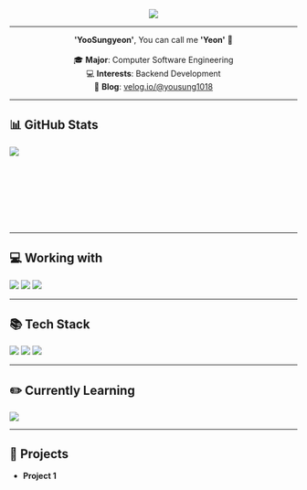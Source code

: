 <!-- 상단 캡슐 배너 -->
<p align="center">
  <img src="https://capsule-render.vercel.app/api?type=venom&height=300&color=699DF9&text=Yeon_💻&fontColor=bAbCbb&rotate=0&textBg=false" />
</p>

---

<p align="center">
  <b>'YooSungyeon'</b>, You can call me <b>'Yeon'</b> 👋<br><br>
  🎓 <b>Major</b>: Computer Software Engineering<br>
  💻 <b>Interests</b>: Backend Development<br>
  📝 <b>Blog</b>: <a href="https://velog.io/@yousung1018">velog.io/@yousung1018</a>
</p>

---

<!-- GitHub Stats -->
<h2>📊 GitHub Stats</h2>
<p>
  <img align="left" src="https://github-readme-stats.vercel.app/api?username=YuSungyeon&theme=gruvbox_light&hide_border=true&count_private=true&show_icons=false&custom_title=GitHub%20Stats😊"/>
</p>

<br><br><br><br><br><br><br><br>

---

<!-- Working with -->
<h2>💻 Working with</h2>
<p>
  <img src="http://img.shields.io/badge/Visual Studio Code-007ACC?style=flat-square&logo=visualstudiocode&logoColor=white" />
  <img src="http://img.shields.io/badge/IntelliJ IDEA-000000?style=flat-square&logo=intellijidea&logoColor=white" />
  <img src="https://img.shields.io/badge/Figma-F24E1E?style=flat-square&logo=figma&logoColor=white" />
</p>

---

<!-- Tech Stack -->
<h2>📚 Tech Stack</h2>
<p>
  <img src="http://img.shields.io/badge/C-A8B9CC?style=flat-square&logo=C&logoColor=white" />
  <img src="http://img.shields.io/badge/Java-007396?style=flat-square&logo=java&logoColor=white" />
  <img src="http://img.shields.io/badge/Spring-6DB33F?style=flat-square&logo=spring&logoColor=white" />
</p>

---

<!-- Learning -->
<h2>✏️ Currently Learning</h2>
<p>
  <img src="http://img.shields.io/badge/Spring-6DB33F?style=flat-square&logo=spring&logoColor=white" />
</p>

---

<!-- Projects -->
<h2>📁 Projects</h2>
<ul>
  <li><b>Project 1</b>
</ul>
